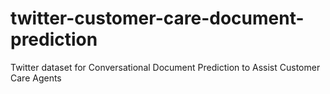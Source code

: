 # twitter-customer-care-document-prediction
Twitter dataset for Conversational Document Prediction to Assist Customer Care Agents
